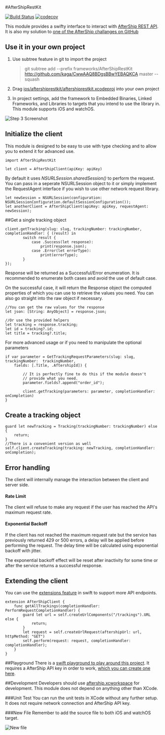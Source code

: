 #AfterShipRestKit

[![Build Status](https://travis-ci.org/kaga/AfterShipRestKit.svg?branch=master)](https://travis-ci.org/kaga/AfterShipRestKit)
[![codecov](https://codecov.io/gh/kaga/AfterShipRestKit/branch/master/graph/badge.svg)](https://codecov.io/gh/kaga/AfterShipRestKit)

This module provides a swifty interface to interact with [AfterShip REST API](https://www.aftership.com/docs/api/4). It is also my solution to [one of the AfterShip challanges on GitHub](https://github.com/AfterShip/challenge/tree/mobile-1)

## Use it in your own project

1. Use subtree feature in git to import the project
	
	> git subtree add --prefix frameworks/AfterShipRestKit http://github.com/kaga/CwwAAQ8BDgsBBwYEBAQKCA master --squash
	 	
2. Drag [ios/aftershiprestkit/aftershiprestkit.xcodeproj](ios/aftershiprestkit/aftershiprestkit.xcodeproj) into your own project
3. In project settings, add the framework to Embedded Binaries, Linked Frameworks, and Libraries to targets that you intend to use the library in. This module supports iOS and watchOS. 

![Step 3 Screenshot](./screenshots/import_frameworks.png)

## Initialize the client
This module is designed to be easy to use with type checking and to allow you to extend it for advanced use.

	import AfterShipRestKit
	
	let client = AfterShipClient(apiKey: apiKey)
	
By default it uses *NSURLSession.sharedSession()* to perform the request. You can pass in a seperate NSURLSession object to it or simply implement the RequestAgent interface if you wish to use other network request library.

	let newSession = NSURLSession(configuration: NSURLSessionConfiguration.defaultSessionConfiguration());
	let anotherClient = AfterShipClient(apiKey: apiKey, requestAgent: newSession);
	
##Get a single tracking object

	client.getTracking(slug: slug, trackingNumber: trackingNumber, completionHandler: { (result) in
			switch result {
				case .Success(let response):
					print(response.json);
				case .Error(let errorType):
					print(errorType);
			}
	});
	
Response will be returned as a Successful/Error enumeration. It is recommended to enumerate both cases and avoid the use of default case. 

On the successful case, it will return the Response object the computed properties of which you can use to retrieve the values you need. You can also go straight into the raw object if necessary.
	
	//You can get the raw values for the response
	let json: [String: AnyObject] = response.json;
			
	//Or use the provided helpers
	let tracking = response.tracking;
	let id = tracking?.id;
	let title = tracking?.title;
	
	
For more advanced usage or if you need to manipulate the optional parameters
	
	if var parameter = GetTrackingRequestParameters(slug: slug, trackingNumber:  trackingNumber,
		fields: [.Title, .AftershipId]) {
		
			// It is perfectly fine to do this if the module doesn't 
			// provide what you need.
			parameter.fields?.append("order_id");
		
			client.getTracking(parameters: parameter, completionHandler: onCompletion)
	}

## Create a tracking object

	guard let newTracking = Tracking(trackingNumber: trackingNumber) else {
		return;
	}
	//There is a convenient version as well
	self.client.createTracking(tracking: newTracking, completionHandler: onCompletion);

## Error handling
The client will internally manage the interaction between the client and server side.

#### Rate Limit
The client will refuse to make any request if the user has reached the API's maximum request rate. 

#### Exponential Backoff
If the client has not reached the maximum request rate but the service has previously returned 429 or 500 errors, a delay will be applied before performing the request. The delay time will be calculated using exponential backoff with jitter.
	
The exponential backoff effect will be reset after inactivity for some time or after the service returns a successful response.
 
## Extending the client
You can use the [extensions feature](https://developer.apple.com/library/ios/documentation/Swift/Conceptual/Swift_Programming_Language/Extensions.html) in swift to support more API endpoints.

	extension AfterShipClient {
		func getAllTrackings(completionHandler: PerformRequestCompletionHandler) {
			guard let url = self.createUrlComponents("/trackings").URL else {
				return;
			}
			let request = self.createUrlRequest(aftershipUrl: url, httpMethod: "GET")
			self.perform(request: request, completionHandler: completionHandler);
		}
	} 

##Playground
There is a [swift playground to play around this project](ios/aftership.xcworkspace). It requires a AfterShip API key in order to work, [which you can create one here](https://www.aftership.com/apps/api).

##Development
Developers should use [aftership.xcworkspace](ios/aftership.xcworkspace) for development. This module does not depend on anything other than XCode.

###Unit Test
You can run the unit tests in XCode without any further setup. It does not require network connection and AfterShip API key. 

###New File
Remember to add the source file to both iOS and watchOS target.

![New file](./screenshots/add_files.png)
